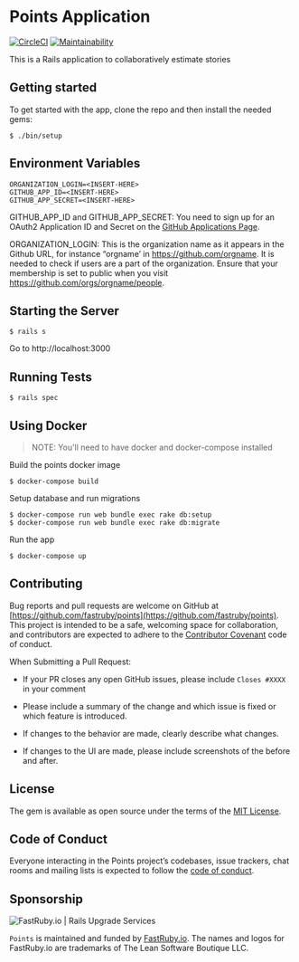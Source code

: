 # Points Application

[![CircleCI](https://circleci.com/gh/fastruby/points.svg?style=shield)](https://circleci.com/gh/fastruby/points)
[![Maintainability](https://api.codeclimate.com/v1/badges/2484911d9c021cfee1ce/maintainability)](https://codeclimate.com/github/fastruby/points/maintainability)

This is a Rails application to collaboratively estimate stories

## Getting started

To get started with the app, clone the repo and then install the needed gems:

```
$ ./bin/setup
```

## Environment Variables
```
ORGANIZATION_LOGIN=<INSERT-HERE>
GITHUB_APP_ID=<INSERT-HERE>
GITHUB_APP_SECRET=<INSERT-HERE>
```
GITHUB_APP_ID and GITHUB_APP_SECRET: You need to sign up for an OAuth2 Application ID and Secret on the [GitHub Applications Page](https://github.com/settings/applications/new).


ORGANIZATION_LOGIN: This is the organization name as it appears in the Github URL, for instance “orgname’ in https://github.com/orgname. It is needed to check if users are a part of the organization. Ensure that your membership is set to public when you visit https://github.com/orgs/orgname/people.


## Starting the Server
```
$ rails s
```
Go to http://localhost:3000

## Running Tests
```
$ rails spec
```


## Using Docker

> NOTE: You'll need to have docker and docker-compose installed

Build the points docker image
```
$ docker-compose build
```

Setup database and run migrations
```
$ docker-compose run web bundle exec rake db:setup
$ docker-compose run web bundle exec rake db:migrate
```

Run the app
```
$ docker-compose up
```

## Contributing

Bug reports and pull requests are welcome on GitHub at [https://github.com/fastruby/points](https://github.com/fastruby/points). This project is intended to be a safe, welcoming space for collaboration, and contributors are expected to adhere to the [Contributor Covenant](http://contributor-covenant.org) code of conduct.

When Submitting a Pull Request:

* If your PR closes any open GitHub issues, please include `Closes #XXXX` in your comment

* Please include a summary of the change and which issue is fixed or which feature is introduced.

* If changes to the behavior are made, clearly describe what changes.

* If changes to the UI are made, please include screenshots of the before and after.

## License

The gem is available as open source under the terms of the [MIT License](https://opensource.org/licenses/MIT).

## Code of Conduct

 Everyone interacting in the Points project’s codebases, issue trackers, chat rooms and mailing lists is expected to follow the [code of conduct](https://github.com/fastruby/points/CODE_OF_CONDUCT.md).

## Sponsorship

![FastRuby.io | Rails Upgrade Services](https://github.com/fastruby/points/raw/main/app/assets/images/fastruby-logo.png)


`Points` is maintained and funded by [FastRuby.io](https://fastruby.io). The names and logos for FastRuby.io are trademarks of The Lean Software Boutique LLC.

